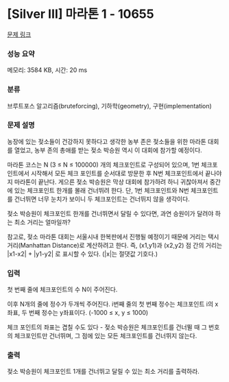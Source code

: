 # [Silver III] 마라톤 1 - 10655 

[문제 링크](https://www.acmicpc.net/problem/10655) 

### 성능 요약

메모리: 3584 KB, 시간: 20 ms

### 분류

브루트포스 알고리즘(bruteforcing), 기하학(geometry), 구현(implementation)

### 문제 설명

<p>농장에 있는 젖소들이 건강하지 못하다고 생각한 농부 존은 젖소들을 위한 마라톤 대회를 열었고, 농부 존의 총애를 받는 젖소 박승원 역시 이 대회에 참가할 예정이다.</p>

<p>마라톤 코스는 N (3 ≤ N ≤ 100000) 개의 체크포인트로 구성되어 있으며, 1번 체크포인트에서 시작해서 모든 체크 포인트를 순서대로 방문한 후 N번 체크포인트에서 끝나야지 마라톤이 끝난다. 게으른 젖소 박승원은 막상 대회에 참가하려 하니 귀찮아져서 중간에 있는 체크포인트 한개를 몰래 건너뛰려 한다. 단, 1번 체크포인트와 N번 체크포인트를 건너뛰면 너무 눈치가 보이니 두 체크포인트는 건너뛰지 않을 생각이다.</p>

<p>젖소 박승원이 체크포인트 한개를 건너뛰면서 달릴 수 있다면, 과연 승원이가 달려야 하는 최소 거리는 얼마일까?</p>

<p>참고로, 젖소 마라톤 대회는 서울시내 한복판에서 진행될 예정이기 때문에 거리는 택시 거리(Manhattan Distance)로 계산하려고 한다. 즉, (x1,y1)과 (x2,y2) 점 간의 거리는 |x1-x2| + |y1-y2| 로 표시할 수 있다. (|x|는 절댓값 기호다.)</p>

### 입력 

 <p>첫 번째 줄에 체크포인트의 수 N이 주어진다.</p>

<p>이후 N개의 줄에 정수가 두개씩 주어진다. i번째 줄의 첫 번째 정수는 체크포인트 i의 x좌표, 두 번째 정수는 y좌표이다. (-1000 ≤ x, y ≤ 1000)</p>

<p>체크 포인트의 좌표는 겹칠 수도 있다 - 젖소 박승원은 체크포인트를 건너뛸 때 그 번호의 체크포인트만 건너뛰며, 그 점에 있는 모든 체크포인트를 건너뛰지 않는다.</p>

### 출력 

 <p>젖소 박승원이 체크포인트 1개를 건너뛰고 달릴 수 있는 최소 거리를 출력하라.</p>


